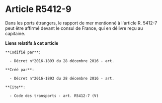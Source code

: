 # Article R5412-9

Dans les ports étrangers, le rapport de mer mentionné à l'article R. 5412-7 peut être affirmé devant le consul de France, qui
en délivre reçu au capitaine.

**Liens relatifs à cet article**

	**Codifié par**:

	  - Décret n°2016-1893 du 28 décembre 2016 - art.

	**Créé par**:

	  - Décret n°2016-1893 du 28 décembre 2016 - art.

	**Cite**:

	  - Code des transports - art. R5412-7 (V)
